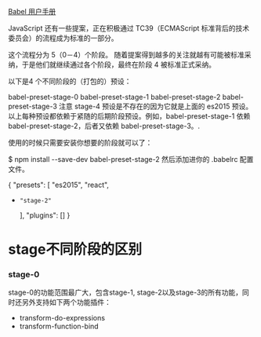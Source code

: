 
[Babel 用户手册](https://github.com/thejameskyle/babel-handbook/blob/master/translations/zh-Hans/user-handbook.md#toc-babel-core)


JavaScript 还有一些提案，正在积极通过 TC39（ECMAScript 标准背后的技术委员会）的流程成为标准的一部分。

这个流程分为 5（0－4）个阶段。 随着提案得到越多的关注就越有可能被标准采纳，于是他们就继续通过各个阶段，最终在阶段 4 被标准正式采纳。

以下是4 个不同阶段的（打包的）预设：

babel-preset-stage-0
babel-preset-stage-1
babel-preset-stage-2
babel-preset-stage-3
注意 stage-4 预设是不存在的因为它就是上面的 es2015 预设。
以上每种预设都依赖于紧随的后期阶段预设。例如，babel-preset-stage-1 依赖 babel-preset-stage-2，后者又依赖 babel-preset-stage-3。.

使用的时候只需要安装你想要的阶段就可以了：

$ npm install --save-dev babel-preset-stage-2
然后添加进你的 .babelrc 配置文件。

  {
    "presets": [
      "es2015",
      "react",
+     "stage-2"
    ],
    "plugins": []
  }



# stage不同阶段的区别

### stage-0

stage-0的功能范围最广大，包含stage-1, stage-2以及stage-3的所有功能，同时还另外支持如下两个功能插件：

- transform-do-expressions
- transform-function-bind